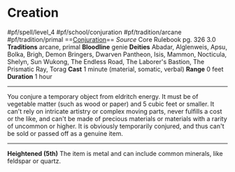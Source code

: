# Creation
#pf/spell/level_4 #pf/school/conjuration #pf/tradition/arcane #pf/tradition/primal
==[Conjuration](../../../Traits/Conjuration.md)==
*Source* Core Rulebook pg. 326 3.0
**Traditions** arcane, primal
**Bloodline** genie
**Deities** Abadar, Alglenweis, Apsu, Bolka, Brigh, Demon Bringers, Dwarven Pantheon, Isis, Mammon, Nocticula, Shelyn, Sun Wukong, The Endless Road, The Laborer's Bastion, The Prismatic Ray, Torag
**Cast** 1 minute (material, somatic, verbal)
**Range** 0 feet
**Duration** 1 hour

---
You conjure a temporary object from eldritch energy. It must be of vegetable matter (such as wood or paper) and 5 cubic feet or smaller. It can't rely on intricate artistry or complex moving parts, never fulfills a cost or the like, and can't be made of precious materials or materials with a rarity of uncommon or higher. It is obviously temporarily conjured, and thus can't be sold or passed off as a genuine item.

<hr>

**Heightened (5th)** The item is metal and can include common minerals, like feldspar or quartz.